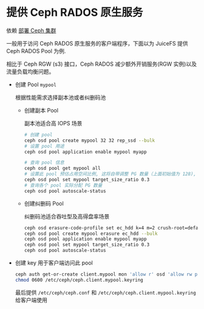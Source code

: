 # 提供 Ceph RADOS 原生服务

依赖 [部署 Ceph 集群](1-deploy-ceph-cluster.md)

一般用于访问 Ceph RADOS 原生服务的客户端程序，下面以为 JuiceFS 提供 Ceph RADOS Pool 为例.

相比于 Ceph RGW (s3) 接口，Ceph RADOS 减少额外开销服务(RGW 实例)以及流量负载均衡问题。

* 创建 Pool `mypool`

    根据性能需求选择副本池或者纠删码池

    * 创建副本 Pool

        副本池适合高 IOPS 场景

        ```bash
        # 创建 pool
        ceph osd pool create mypool 32 32 rep_ssd --bulk
        # 设置 pool 用途
        ceph osd pool application enable mypool myapp

        # 查询 pool 信息
        ceph osd pool get mypool all
        # 设置此 pool 预估占用空间比例, 这将自带调整 PG 数量（上面初始值为 128), 更大 PG 有助于提高吞吐量
        ceph osd pool set mypool target_size_ratio 0.3
        # 查询各个 pool 实际分配 PG 数量
        ceph osd pool autoscale-status
        ```

    * 创建纠删码 Pool

        纠删码池适合吞吐型及高得盘率场景

        ```bash
        ceph osd erasure-code-profile set ec_hdd k=4 m=2 crush-root=default crush-failure-domain=host crush-device-class=hdd
        ceph osd pool create mypool erasure ec_hdd --bulk
        ceph osd pool application enable mypool myapp
        ceph osd pool set mypool target_size_ratio 0.3
        ceph osd pool autoscale-status
        ```

* 创建 key 用于客户端访问此 pool

    ```bash
    ceph auth get-or-create client.mypool mon 'allow r' osd 'allow rw pool=mypool' |tee /etc/ceph/ceph.client.mypool.keyring
    chmod 0600 /etc/ceph/ceph.client.mypool.keyring
    ```

    最后提供 `/etc/ceph/ceph.conf` 和 `/etc/ceph/ceph.client.mypool.keyring` 给客户端使用
